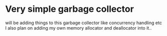 # Very simple garbage collector

will be adding things to this garbage collector like concurrency handling etc
I also plan on adding my own memory allocator and deallocator into it.. 
